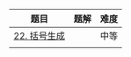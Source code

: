 | 题目                                                         | 题解 | 难度 |
| ------------------------------------------------------------ | ---- | ---- |
| [22. 括号生成](https://leetcode-cn.com/problems/generate-parentheses/) |      | 中等 |
|                                                              |      |      |

